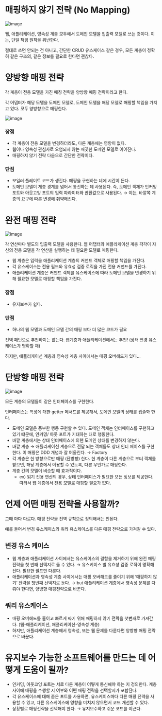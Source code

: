# 매핑하지 않기 전략 (No Mapping)

![image](https://github.com/ZI-won-ZONE-ha/CS_JONGJIBU/assets/87687210/380f228c-eda9-4147-846b-4e3fa31d3c12)

웹, 애플리케이션, 영속성 계층 모두에서 도메인 모델을 입출력 모델로 쓰는 것이다. 이는, 단일 책임 원칙을 위반한다.

절대로 쓰면 안되는 건 아니고, 간단한 CRUD 유스케이스 같은 경우, 모든 계층이 정확히 같은 구조의, 같은 정보를 필요로 한다면 괜찮다.

# 양방향 매핑 전략

각 계층이 전용 모델을 가진 매칭 전략을 양방향 매핑 전략이라고 한다. 

각 어댑터가 해당 모델을 도메인 모델로, 도메인 모델을 해당 모델로 매핑할 책임을 가지고 있다. 모두 양방향으로 매핑한다.

![image](https://github.com/ZI-won-ZONE-ha/CS_JONGJIBU/assets/87687210/52e0858a-c7ad-4058-acad-81fce4e1b709)

### 장점

- 각 계층이 전용 모델을 변경하더라도, 다른 계층에는 영향이 없다.
- 웹이나 영속성 관심사로 오염되지 않는 깨끗한 도메인 모델로 이어진다.
- 매핑하지 않기 전략 다음으로 간단한 전략이다.

### 단점

- 보일러 플레이트 코드가 생긴다. 매핑을 구현하는 데에 시간이 든다.
- 도메인 모델이 계층 경계를 넘어서 통신하는 데 사용된다. 즉, 도메인 객체가 인커밍 포트와 아웃고잉 포트의 입력 파라미터와 반환값으로 사용된다. → 이는, 바깥쪽 계층의 요구에 따른 변경에 취약해진다.

# 완전 매핑 전략

![image](https://github.com/ZI-won-ZONE-ha/CS_JONGJIBU/assets/87687210/c6864708-e298-4b70-af62-6a806926d961)

각 연산마다 별도의 입출력 모델을 사용한다. 웹 어댑터와 애플리케이션 계층 각각이 자신의 전용 모델을 각 연산을 실행하는 데 필요한 모델로 매핑한다.

- 웹 계층은 입력을 애플리케이션 계층의 커맨드 객체로 매핑할 책임을 가진다.
- 각 유스케이스는 전용 필드와 유효성 검증 로직을 가진 전용 커맨드를 가진다.
- 애플리케이션 계층은 커맨드 객체를 유스케이스에 따라 도메인 모델을 변경하기 위해 필요한 모델로 매핑할 책임을 가진다.

### 장점

- 유지보수가 쉽다.

### 단점

- 하나의 웹 모델과 도메인 모델 간의 매핑 보다 더 많은 코드가 필요

전역 패턴으로 추천하지는 않는다. 웹계층과 애플리케이션에서는 추천! (상태 변경 유스케이스가 명확할 때)

하지만, 애플리케이션 계층과 영속성 계층 사이에서는 매핑 오버헤드가 있다…

# 단방향 매핑 전략

![image](https://github.com/ZI-won-ZONE-ha/CS_JONGJIBU/assets/87687210/c60378ab-766b-4606-b944-56d340dac435)

모든 계층의 모델들이 같은 인터페이스를 구현한다. 

인터페이스는 특성에 대한 getter 메서드를 제공해서, 도메인 모델의 상태를 캡슐화 한다. 

- 도메인 모델은 풍부한 행동 구현할 수 있다. 도메인 객체는 인터페이스를 구현하고 있기 떄문에, 인커밍/ 아웃 포트가 기대하는 대로 행동한다.
- 바깥 계층에서는 상태 인터페이스에 의핸 도메인 상태를 변경하지 않는다.
- 바깥 계층 → 애플리케이션 계층으로 전달 되는 객체들도 상태 인터 페이스를 구현한다. 이 매핑은 DDD 개념과 잘 어울린다. → Factory
- 각 계층은 한 방향으로만 매핑 (단방향) 한다. 한 계층이 다른 계층으로 부터 객체를 받으면, 해당 계층에서 이용할 수 있도록, 다른 무언가로 매핑한다.
- 계층 간의 모델이 비슷할 때 효과적이다.
    - ex) 읽기 전용 연산의 경우, 상태 인터페이스가 필요한 모든 정보를 제공한다. 따라서 웹 계층에서 전용 모델로 매핑할 필요가 없다.

# 언제 어떤 매핑 전략을 사용할까?

그때 마다 다르다. 매핑 전략을 전역 규칙으로 정의해서는 안된다.

예를 들어서 변경 유스케이스와 쿼리 유스케이스를 다른 매핑 전략으로 가져갈 수 있다. 

## 변경 유스 케이스

- 웹 계층과 애플리케이션 사이에서는 유스케이스의 결합을 제거하기 위해 완전 매핑 전략을 첫 번째 선택지로 둘 수 있다. → 유스케이스 별 유효성 검증 로직이 명확해진다. 필요한 필드만 다룬다.
- 애플리케이션과 영속성 계층 사이에서는 매핑 오버해드를 줄이기 위해 ‘매핑하지 않기’ 전략을 첫번째 선택지로 둔다. → but 애플리케이션 계층에서 영속성 문제를 다뤄야 한다면, 양방향 매핑전략으로 바꾼다.

## 쿼리 유스케이스

- 매핑 오버헤드를 줄이고 빠르게 짜기 위해 매핑하지 않기 전략을 첫번째로 가져간다. (웹-애플리케이션, 애플리케이션-영속성 계층)
- 하지만, 애플리케이션 계층에서 영속성, 또는 웹 문제를 다룬다면 양방향 매핑 전략으로 바꾼다.

# 유지보수 가능한 소프트웨어를 만드는 데 어떻게 도움이 될까?

- 인커밍, 아웃코잉 포트는 서로 다른 계층이 어떻게 통신해야 하는 지 정의한다. 계층 사이에 매핑을 수행할 지 여부와 어떤 매핑 전략을 선택할지가 포함된다.
- 각 유스케이스에 대해 좁은 포트를 사용하면, 유스케이스마다 다른 매핑 전략을 사용할 수 있고, 다른 유스케이스에 영향을 미치지 않으면서 코드 개선할 수 있다.
- 상황별로 매핑전략을 선택해야 한다. → 유지보수하고 쉬운 코드를 이끈다.
